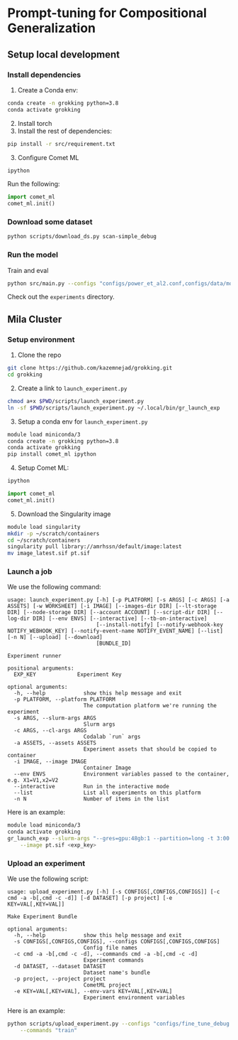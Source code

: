 # Prompt-tuning for Compositional Generalization

## Setup local development
### Install dependencies
1. Create a Conda env:
```bash
conda create -n grokking python=3.8
conda activate grokking
``` 
2. Install torch
3. Install the rest of dependencies:
```bash
pip install -r src/requirement.txt
```
3. Configure Comet ML
```bash
ipython
```
Run the following:
```python
import comet_ml
comet_ml.init()
```
### Download some dataset
```bash
python scripts/download_ds.py scan-simple_debug
```
### Run the model
Train and eval
```bash
python src/main.py --configs "configs/power_et_al2.conf,configs/data/moddiv.conf" train
```

Check out the `experiments` directory.

## Mila Cluster
### Setup environment
1. Clone the repo
```bash
git clone https://github.com/kazemnejad/grokking.git
cd grokking
```
2. Create a link to `launch_experiment.py`
```bash
chmod a+x $PWD/scripts/launch_experiment.py
ln -sf $PWD/scripts/launch_experiment.py ~/.local/bin/gr_launch_exp
```
3. Setup a conda env for `launch_experiment.py`
```bash
module load miniconda/3
conda create -n grokking python=3.8
conda activate grokking
pip install comet_ml ipython
```
4. Setup Comet ML:
```bash
ipython
```
```python
import comet_ml
comet_ml.init()
```
5. Download the Singularity image
```bash
module load singularity
mkdir -p ~/scratch/containers
cd ~/scratch/containers
singularity pull library://amrhssn/default/image:latest
mv image_latest.sif pt.sif
```

### Launch a job
We use the following command:
```
usage: launch_experiment.py [-h] [-p PLATFORM] [-s ARGS] [-c ARGS] [-a ASSETS] [-w WORKSHEET] [-i IMAGE] [--images-dir DIR] [--lt-storage DIR] [--node-storage DIR] [--account ACCOUNT] [--script-dir DIR] [--log-dir DIR] [--env ENVS] [--interactive] [--tb-on-interactive]
                            [--install-notify] [--notify-webhook-key NOTIFY_WEBHOOK_KEY] [--notify-event-name NOTIFY_EVENT_NAME] [--list] [-n N] [--upload] [--download]
                            [BUNDLE_ID]

Experiment runner

positional arguments:
  EXP_KEY             Experiment Key

optional arguments:
  -h, --help            show this help message and exit
  -p PLATFORM, --platform PLATFORM
                        The computation platform we're running the experiment
  -s ARGS, --slurm-args ARGS
                        Slurm args
  -c ARGS, --cl-args ARGS
                        Codalab `run` args
  -a ASSETS, --assets ASSETS
                        Experiment assets that should be copied to container
  -i IMAGE, --image IMAGE
                        Container Image
  --env ENVS            Environment variables passed to the container, e.g. X1=V1,x2=V2
  --interactive         Run in the interactive mode
  --list                List all experiments on this platform
  -n N                  Number of items in the list
```

Here is an example:
```bash
module load miniconda/3
conda activate grokking
gr_launch_exp --slurm-args "--gres=gpu:48gb:1 --partition=long -t 3:00:00 -c 4 --mem=10G" \
    --image pt.sif <exp_key>
```

### Upload an experiment
We use the following script:
```
usage: upload_experiment.py [-h] [-s CONFIGS[,CONFIGS,CONFIGS]] [-c cmd -a -b[,cmd -c -d]] [-d DATASET] [-p project] [-e KEY=VAL[,KEY=VAL]]

Make Experiment Bundle

optional arguments:
  -h, --help            show this help message and exit
  -s CONFIGS[,CONFIGS,CONFIGS], --configs CONFIGS[,CONFIGS,CONFIGS]
                        Config file names
  -c cmd -a -b[,cmd -c -d], --commands cmd -a -b[,cmd -c -d]
                        Experiment commands
  -d DATASET, --dataset DATASET
                        Dataset name's bundle
  -p project, --project project
                        CometML project
  -e KEY=VAL[,KEY=VAL], --env-vars KEY=VAL[,KEY=VAL]
                        Experiment environment variables
```
Here is an example:
```bash
python scripts/upload_experiment.py --configs "configs/fine_tune_debug.conf,configs/data/scan.conf" \
    --commands "train"
```
